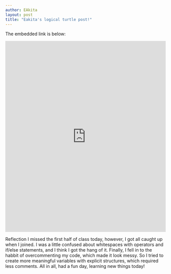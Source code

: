 ```yaml
---
author: EAkita
layout: post
title: "Eakita's logical turtle post!"
---
```


The embedded link is below: 


<iframe src="https://trinket.io/embed/python/201bc55dfe" width="100%" height="600" frameborder="0" marginwidth="0" marginheight="0" allowfullscreen></iframe>


Reflection
I missed the first half of class today, however, I got all caught up when I joined. I was a little confused about whitespaces with operators and if/else statements, and I think I got the hang of it. Finally, I fell in to the habbit of overcommenting my code, which made it look messy. So I tried to create more meaningful variables with explicit structures, which required less comments. All in all, had a fun day, learning new things today! 
